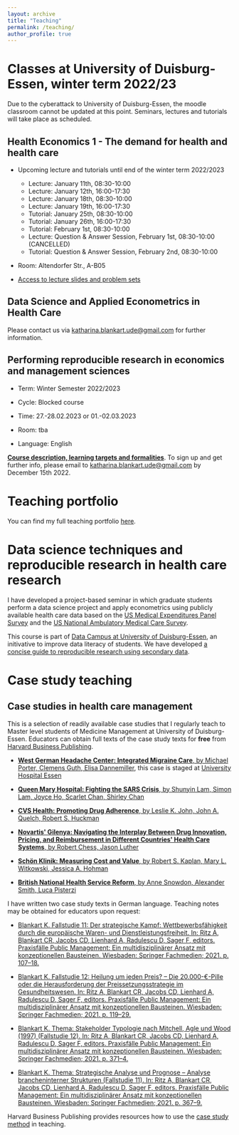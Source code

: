 ```yaml
---
layout: archive
title: "Teaching"
permalink: /teaching/
author_profile: true
---
```


# Classes at University of Duisburg-Essen, winter term 2022/23

Due to the cyberattack to University of Duisburg-Essen, the moodle classroom cannot be updated at this point. Seminars, lectures and tutorials will take place as scheduled.

## Health Economics 1 - The demand for health and health care

- Upcoming lecture and tutorials until end of the winter term 2022/2023


	- Lecture: January 11th, 08:30-10:00
	- Lecture: January 12th, 16:00-17:30
	- Lecture: January 18th, 08:30-10:00
	- Lecture: January 19th, 16:00-17:30
	- Tutorial: January 25th, 08:30-10:00
	- Tutorial: January 26th, 16:00-17:30
	- Tutorial: February 1st, 08:30-10:00
	- Lecture: Question & Answer Session, February 1st, 08:30-10:00 (CANCELLED)
	- Tutorial: Question & Answer Session, February 2nd, 08:30-10:00
	
- Room: Altendorfer Str., A-B05
- [Access to lecture slides and problem sets](https://uni-duisburg-essen.sciebo.de/s/cgYAmr8dWA43nZ7)


## Data Science and Applied Econometrics in Health Care

Please contact us via katharina.blankart.ude@gmail.com for further information. 

## Performing reproducible research in economics and management sciences

- Term: Winter Semester 2022/2023                                                  
- Cycle: Blocked course
                             
- Time: 27.-28.02.2023 or 01.-02.03.2023
- Room: tba
- Language: English

[**Course description, learning targets and formalities**](/files/Outline-PhDReproducible-Research.pdf). To sign up and get further info, please email to katharina.blankart.ude@gmail.com by December 15th 2022.


# Teaching portfolio

You can find my full teaching portfolio [here](/files/Blankart_Teaching_Portfolio.pdf).


# Data science techniques and reproducible research in health care research

I have developed a project-based seminar in which graduate students perform a data science project and apply econometrics using publicly available health care data based on the [US Medical Expenditures Panel Survey](https://meps.ahrq.gov/mepsweb/) and the [US National Ambulatory Medical Care Survey](https://www.cdc.gov/nchs/ahcd/index.htm).

This course is part of [Data Campus at University of Duisburg-Essen](https://www.uni-due.de/ub/datacampus/index.php), an initivative to improve data literacy of students. We have developed [a concise guide to reproducible research using secondary data](https://katblankart.github.io/DataLiteracy/).


# Case study teaching


## Case studies in health care management


This is a selection of readily available case studies that I regularly teach to Master level students of Medicine Management at University of Duisburg-Essen. Educators can obtain full texts of the case study texts for **free** from [Harvard Business Publishing](https://hbsp.harvard.edu/educator/).

- [**West German Headache Center: Integrated Migraine Care**, by Michael Porter, Clemens Guth, Elisa Dannemiller](https://hbsp.harvard.edu/product/707559-PDF-ENG), this case is staged at [University Hospital Essen](http://www.uniklinikum-essen.de/)

- [**Queen Mary Hospital: Fighting the SARS Crisis**, by Shunyin Lam, Simon Lam, Joyce Ho, Scarlet Chan, Shirley Chan](https://hbsp.harvard.edu/product/HKU402-PDF-ENG)

- [**CVS Health: Promoting Drug Adherence**, by Leslie K. John, John A. Quelch, Robert S. Huckman](https://hbsp.harvard.edu/product/515010-PDF-ENG)
- [**Novartis' Gilenya: Navigating the Interplay Between Drug Innovation, Pricing, and Reimbursement in Different Countries' Health Care Systems**, by Robert Chess, Jason Luther](https://hbsp.harvard.edu/product/E489-PDF-ENG)

- [**Schön Klinik: Measuring Cost and Value**, by Robert S. Kaplan, Mary L. Witkowski, Jessica A. Hohman](https://hbsp.harvard.edu/product/112085-PDF-ENG)


- [**British National Health Service Reform**, by Anne Snowdon, Alexander Smith, Luca Pisterzi](https://hbsp.harvard.edu/product/W14286-PDF-ENG)

I have written two case study texts in German language. Teaching notes may be obtained for educators upon request:

- [Blankart K. Fallstudie 11: Der strategische Kampf: Wettbewerbsfähigkeit durch die europäische Waren- und Dienstleistungsfreiheit. In: Ritz A, Blankart CR, Jacobs CD, Lienhard A, Radulescu D, Sager F, editors. Praxisfälle Public Management: Ein multidisziplinärer Ansatz mit konzeptionellen Bausteinen. Wiesbaden: Springer Fachmedien; 2021. p. 107–18.](https://doi.org/10.1007/978-3-658-31068-4_12)

- [Blankart K. Fallstudie 12: Heilung um jeden Preis? – Die 20.000-€-Pille oder die Herausforderung der Preissetzungsstrategie im Gesundheitswesen. In: Ritz A, Blankart CR, Jacobs CD, Lienhard A, Radulescu D, Sager F, editors. Praxisfälle Public Management: Ein multidisziplinärer Ansatz mit konzeptionellen Bausteinen. Wiesbaden: Springer Fachmedien; 2021. p. 119–29.](https://doi.org/10.1007/978-3-658-31068-4_13)

- [Blankart K. Thema: Stakeholder Typologie nach Mitchell, Agle und Wood (1997) (Fallstudie 12). In: Ritz A, Blankart CR, Jacobs CD, Lienhard A, Radulescu D, Sager F, editors. Praxisfälle Public Management: Ein multidisziplinärer Ansatz mit konzeptionellen Bausteinen. Wiesbaden: Springer Fachmedien; 2021. p. 371–4.](https://doi.org/10.1007/978-3-658-31068-4_41)

- [Blankart K. Thema: Strategische Analyse und Prognose – Analyse brancheninterner Strukturen (Fallstudie 11). In: Ritz A, Blankart CR, Jacobs CD, Lienhard A, Radulescu D, Sager F, editors. Praxisfälle Public Management: Ein multidisziplinärer Ansatz mit konzeptionellen Bausteinen. Wiesbaden: Springer Fachmedien; 2021. p. 367–9.](https://doi.org/10.1007/978-3-658-31068-4_40)

 


Harvard Business Publishing provides resources how to use the [case study method](http://academic.hbsp.harvard.edu/teachingwithcases) in teaching.


